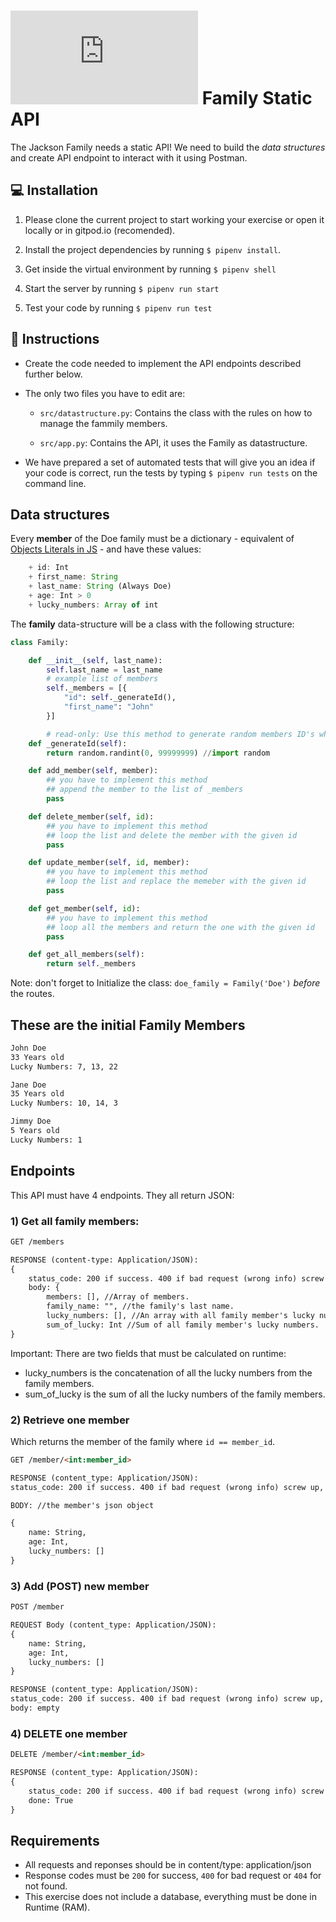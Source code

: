 # ![alt text](https://assets.breatheco.de/apis/img/images.php?blob&random&cat=icon&tags=breathecode,32) Family Static API

The Jackson Family needs a static API! We need to build the *data structures* and create API endpoint to interact with it using Postman.

## 💻 Installation

1. Please clone the current project to start working your exercise or open it locally or in gitpod.io (recomended).

2. Install the project dependencies by running `$ pipenv install`.

3. Get inside the virtual environment by running `$ pipenv shell`

4. Start the server by running `$ pipenv run start`

5. Test your code by running `$ pipenv run test`

## 📝 Instructions

- Create the code needed to implement the API endpoints described further below.  

- The only two files you have to edit are:  

	- `src/datastructure.py`: Contains the class with the rules on how to manage the fammily members.  
	
	- `src/app.py`: Contains the API, it uses the Family as datastructure. 
	
- We have prepared a set of automated tests that will give you an idea if your code is correct, run the tests by typing `$ pipenv run tests` on the command line.  

## Data structures

Every **member** of the Doe family must be a dictionary - equivalent of [Objects Literals in JS](https://www.dyn-web.com/tutorials/object-literal/) - and have these values:

```js
    + id: Int
    + first_name: String
    + last_name: String (Always Doe)
    + age: Int > 0
    + lucky_numbers: Array of int
```
The **family** data-structure will be a class with the following structure:

```python
class Family:

	def __init__(self, last_name):
		self.last_name = last_name
        # example list of members
		self._members = [{
			"id": self._generateId(),
			"first_name": "John"
		}]

    	# read-only: Use this method to generate random members ID's when adding members into the list
    def _generateId(self):
        return random.randint(0, 99999999) //import random 

	def add_member(self, member):
        ## you have to implement this method
        ## append the member to the list of _members
		pass

	def delete_member(self, id):
        ## you have to implement this method
        ## loop the list and delete the member with the given id
		pass

	def update_member(self, id, member):
        ## you have to implement this method
        ## loop the list and replace the memeber with the given id
		pass

	def get_member(self, id):
        ## you have to implement this method
        ## loop all the members and return the one with the given id
		pass

	def get_all_members(self):
		return self._members
```

Note: don't forget to Initialize the class: `doe_family = Family('Doe')` *before* the routes.

## These are the initial Family Members

```md
John Doe
33 Years old
Lucky Numbers: 7, 13, 22

Jane Doe
35 Years old
Lucky Numbers: 10, 14, 3

Jimmy Doe
5 Years old
Lucky Numbers: 1
```

## Endpoints

This API must have 4 endpoints. They all return JSON:

### 1) Get all family members:

```md
GET /members

RESPONSE (content-type: Application/JSON):
{
	status_code: 200 if success. 400 if bad request (wrong info) screw up, 500 if the server encounter an error
    body: { 
    	members: [], //Array of members.
		family_name: "", //the family's last name.
		lucky_numbers: [], //An array with all family member's lucky numbers.
		sum_of_lucky: Int //Sum of all family member's lucky numbers.
}
```
Important: There are two fields that must be calculated on runtime:
- lucky_numbers is the concatenation of all the lucky numbers from the family members.
- sum_of_lucky is the sum of all the lucky numbers of the family members.


### 2) Retrieve one member
Which returns the member of the family where `id == member_id`.

```md
GET /member/<int:member_id>

RESPONSE (content_type: Application/JSON):
status_code: 200 if success. 400 if bad request (wrong info) screw up, 500 if the server encounter an error

BODY: //the member's json object

{
    name: String,
    age: Int,
    lucky_numbers: []
}

```



### 3) Add (POST) new member

```md
POST /member

REQUEST Body (content_type: Application/JSON):
{
    name: String,
    age: Int,
    lucky_numbers: []
}

RESPONSE (content_type: Application/JSON):
status_code: 200 if success. 400 if bad request (wrong info) screw up, 500 if the server encounter an error
body: empty
```



### 4) DELETE one member

```md
DELETE /member/<int:member_id>

RESPONSE (content_type: Application/JSON):
{
    status_code: 200 if success. 400 if bad request (wrong info) screw up, 500 if the server encounter an error
    done: True
}
```

## Requirements

- All requests and reponses should be in content/type: application/json
- Response codes must be `200` for success, `400` for bad request or `404` for not found.
- This exercise does not include a database, everything must be done in Runtime (RAM).

